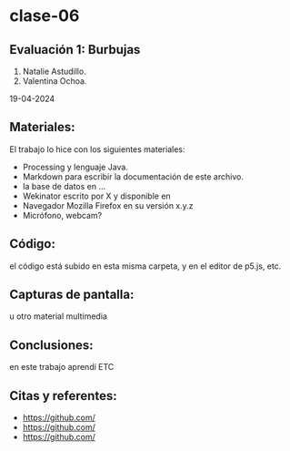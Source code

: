 # clase-06

## Evaluación 1: Burbujas

1. Natalie Astudillo.
2. Valentina Ochoa. 

19-04-2024

## Materiales:

El trabajo lo hice con los siguientes materiales:

- Processing y lenguaje Java.
- Markdown para escribir la documentación de este archivo.
- la base de datos en ...
- Wekinator escrito por X y disponible en
- Navegador Mozilla Firefox en su versión x.y.z
- Micrófono, webcam?

## Código: 

el código está subido en esta misma carpeta, y en el editor de p5.js, etc.

## Capturas de pantalla: 

u otro material multimedia

## Conclusiones:

en este trabajo aprendí ETC

## Citas y referentes: 

- <https://github.com/>
- <https://github.com/>
- <https://github.com/>
